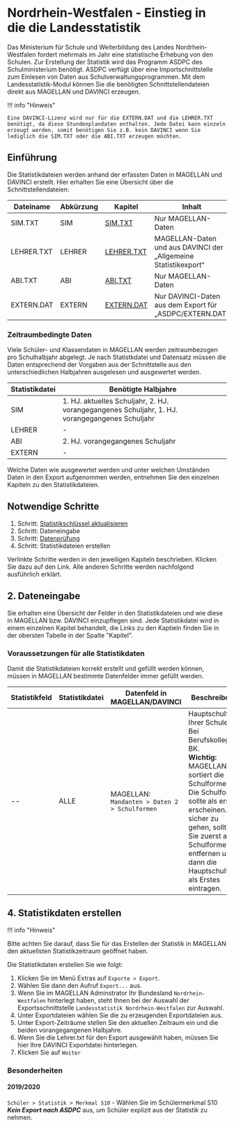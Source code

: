 # Nordrhein-Westfalen - Einstieg in die die Landesstatistik

Das Ministerium für Schule und Weiterbildung des Landes Nordrhein-Westfalen fordert mehrmals im Jahr eine statistische Erhebung von den Schulen.
Zur Erstellung der Statistik wird das Programm ASDPC des Schulministerium benötigt. ASDPC verfügt über eine Importschnittstelle zum Einlesen von Daten aus Schulverwaltungsprogrammen.
Mit dem Landesstatistik-Modul können Sie die benötigten Schnittstellendateien direkt aus MAGELLAN und DAVINCI erzeugen.

!!! info "Hinweis"

    Eine DAVINCI-Lizenz wird nur für die EXTERN.DAT und die LEHRER.TXT benötigt, da diese Stundenplandaten enthalten. Jede Datei kann einzeln erzeugt werden, somit benötigen Sie z.B. kein DAVINCI wenn Sie lediglich die SIM.TXT oder die ABI.TXT erzeugen möchten.

## Einführung

Die Statistikdateien werden anhand der erfassten Daten in MAGELLAN und DAVINCI erstellt. Hier erhalten Sie eine Übersicht über die Schnittstellendateien:

Dateiname  | Abkürzung | Kapitel                           | Inhalt
---------- | --------- | --------------------------------- | ------
SIM.TXT    | SIM       | [SIM.TXT](schuelerdaten.md)       | Nur MAGELLAN-Daten
LEHRER.TXT | LEHRER    | [LEHRER.TXT](lehrerdaten.md)      | MAGELLAN-Daten und aus DAVINCI der „Allgemeine Statistikexport“
ABI.TXT    | ABI       | [ABI.TXT](abiturdaten.md)         | Nur MAGELLAN-Daten
EXTERN.DAT | EXTERN    | [EXTERN.DAT](stundenplandaten.md) | Nur DAVINCI-Daten aus dem Export für „ASDPC/EXTERN.DAT“

### Zeitraumbedingte Daten

Viele Schüler- und Klassendaten in MAGELLAN werden zeitraumbezogen pro Schulhalbjahr abgelegt. Je nach Statistkdatei und Datensatz müssen die Daten entsprechend der Vorgaben aus der Schnittstelle aus den unterschiedlichen Halbjahren ausgelesen und ausgewertet werden.

Statistikdatei | Benötigte Halbjahre
-------------- | -------------------
SIM            | 1. HJ. aktuelles Schuljahr, 2. HJ. vorangegangenes Schuljahr, 1. HJ. vorangegangenes Schuljahr
LEHRER         | -
ABI            | 2. HJ. vorangegangenes Schuljahr
EXTERN         | -

Welche Daten wie ausgewertet werden und unter welchen Umständen Daten in den Export aufgenommen werden, entnehmen Sie den einzelnen Kapiteln zu den Statistikdateien.

## Notwendige Schritte

1. Schritt: [Statistikschlüssel aktualisieren](../schluesselverzeichnisse.md)
2. Schritt: Dateneingabe
3. Schritt: [Datenprüfung](https://doc.ls.stueber.de/datenpruefung/)
4. Schritt: Statistikdateien erstellen

Verlinkte Schritte werden in den jeweiligen Kapiteln beschrieben. Klicken Sie dazu auf den Link. Alle anderen Schritte werden nachfolgend ausführlich erklärt.

## 2. Dateneingabe

Sie erhalten eine Übersicht der Felder in den Statistikdateien und wie diese in MAGELLAN bzw. DAVINCI einzupflegen sind.
Jede Statistikdatei wird in einem einzelnen Kapitel behandelt, die Links zu den Kaptieln finden Sie in der obersten Tabelle in der Spalte "Kapitel".

### Voraussetzungen für alle Statistikdaten

Damit die Statistikdateien korrekt erstellt und gefüllt werden können, müssen in MAGELLAN bestimmte Datenfelder immer gefüllt werden.

Statistikfeld | Statistikdatei | Datenfeld in MAGELLAN/DAVINCI | Beschreibung
------------- | -------------- | ----------------------------- | ------------
--            | ALLE           | MAGELLAN:<br/>`Mandanten > Daten 2 > Schulformen` | Hauptschulform Ihrer Schule.<br/>Bei Berufskollegs = BK.<br/>**Wichtig:**<br/>MAGELLAN sortiert die Schulformen. Die Schulform sollte als erste erscheinen. Um sicher zu gehen, sollten Sie zuerst alle Schulformen entfernen und dann die Hauptschulform als Erstes eintragen.

## 4. Statistikdaten erstellen

!!! info "Hinweis"


 Bitte achten Sie darauf, dass Sie für das Erstellen der Statistik in MAGELLAN den aktuellsten Statistikzeitraum geöffnet haben.

Die Statistikdaten erstellen Sie wie folgt:


1. Klicken Sie im Menü Extras auf `Exporte > Export`.
2. Wählen Sie dann den Aufruf `Export...` aus.
3. Wenn Sie im MAGELLAN Adminstrator Ihr Bundesland `Nordrhein-Westfalen` hinterlegt haben, steht Ihnen bei der Auswahl der Exportsschnittstelle `Landesstatistik Nordrhein-Westfalen` zur Auswahl.
4. Unter Exportdateien wählen Sie die zu erzeugenden Exportdateien aus.
5. Unter Export-Zeiträume stellen Sie den aktuellen Zeitraum ein und die beiden vorangegangenen Halbjahre.
6. Wenn Sie die Lehrer.txt für den Export ausgewählt haben, müssen Sie hier Ihre DAVINCI Exportdatei hinterlegen.
7. Klicken Sie auf `Weiter`

### Besonderheiten

#### 2019/2020

`Schüler > Statistik > Merkmal S10` -  Wählen Sie im Schülermerkmal S10 ***Kein Export nach ASDPC*** aus, um Schüler explizit aus der Statistik zu nehmen.
